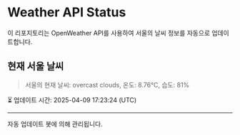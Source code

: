 
# Weather API Status

이 리포지토리는 OpenWeather API를 사용하여 서울의 날씨 정보를 자동으로 업데이트합니다.

## 현재 서울 날씨
> 서울의 현재 날씨: overcast clouds, 온도: 8.76°C, 습도: 81%

⏳ 업데이트 시간: 2025-04-09 17:23:24 (UTC)

---
자동 업데이트 봇에 의해 관리됩니다.
